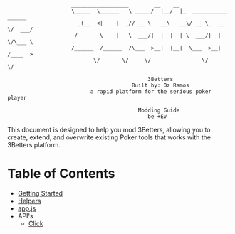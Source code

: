 	                    __________________        __    __                       
	                    \_____  \______   \ _____/  |__/  |_  ___________  ______
	                      _(__  <|    |  _// __ \   __\   __\/ __ \_  __ \/  ___/
	                     /       \    |   \  ___/|  |  |  | \  ___/|  | \/\___ \ 
	                    /______  /______  /\___  >__|  |__|  \___  >__|  /____  >
	                           \/       \/     \/                \/           \/

		                                        3Betters
		                                   Built by: Oz Ramos
		                      a rapid platform for the serious poker player

		                                  	 Modding Guide
		                                        be +EV

This document is designed to help you mod 3Betters, allowing you to create, extend, and overwrite existing Poker tools that works with the 3Betters platform.

# Table of Contents
* [Getting Started](_docs/getting-started.md)
* [Helpers](_docs/helpers.md)
* [app.js](_docs/app.js.md)
* API's
	* [Click](_docs/apis/click.md)